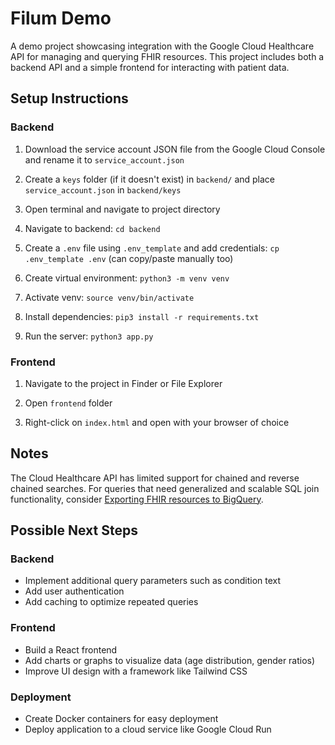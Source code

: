 # Filum Demo
A demo project showcasing integration with the Google Cloud Healthcare API for managing and querying FHIR resources. This project includes both a backend API and a simple frontend for interacting with patient data.

## Setup Instructions

### Backend
1. Download the service account JSON file from the Google Cloud Console
and rename it to `service_account.json`

2. Create a `keys` folder (if it doesn't exist) in `backend/` and place
`service_account.json` in `backend/keys`

3. Open terminal and navigate to project directory

4. Navigate to backend: `cd backend`

5. Create a `.env` file using `.env_template` and add credentials:
    `cp .env_template .env` (can copy/paste manually too)

6. Create virtual environment: `python3 -m venv venv`

7. Activate venv: `source venv/bin/activate`

8. Install dependencies: `pip3 install -r requirements.txt`

9. Run the server: `python3 app.py`

### Frontend

1. Navigate to the project in Finder or File Explorer

2. Open `frontend` folder

3. Right-click on `index.html` and open with your browser of choice

## Notes
The Cloud Healthcare API has limited support for chained and reverse chained searches. For queries that need generalized and scalable SQL join functionality, consider [Exporting FHIR resources to BigQuery](https://cloud.google.com/healthcare-api/docs/how-tos/fhir-export-bigquery).

## Possible Next Steps

### Backend
- Implement additional query parameters such as condition text
- Add user authentication
- Add caching to optimize repeated queries

### Frontend
- Build a React frontend
- Add charts or graphs to visualize data (age distribution, gender ratios)
- Improve UI design with a framework like Tailwind CSS

### Deployment
- Create Docker containers for easy deployment
- Deploy application to a cloud service like Google Cloud Run